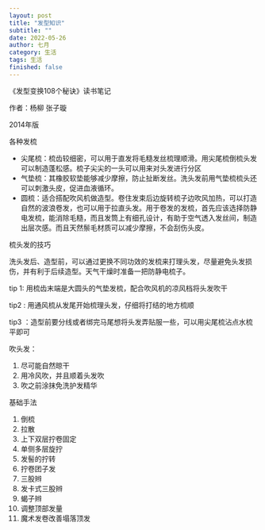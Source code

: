```yaml
---
layout: post
title: "发型知识"
subtitle: ""
date: 2022-05-26
author: 七月
category: 生活
tags: 生活
finished: false
---
```


《发型变换108个秘诀》读书笔记

作者：杨柳 张子璇

2014年版

各种发梳

* 尖尾梳：梳齿较细密，可以用于直发将毛糙发丝梳理顺滑。用尖尾梳倒梳头发可以制造蓬松感。梳子尖尖的一头可以用来对头发进行分区
* 气垫梳：其橡胶软垫能够减少摩擦，防止扯断发丝。洗头发前用气垫梳梳头还可以刺激头皮，促进血液循环。
* 圆梳：适合搭配吹风机做造型。卷住发束后边旋转梳子边吹风加热，可以打造自然的波浪卷发，也可以用于拉直头发。用于卷发的发梳，首先应该选择防静电发梳，能消除毛糙，而且发筒上有细孔设计，有助于空气透入发丝间，制造出层次感。而且天然鬃毛材质可以减少摩擦，不会刮伤头皮。

梳头发的技巧

洗头发后、造型前，可以通过更换不同功效的发梳来打理头发，尽量避免头发损伤，并有利于后续造型。天气干燥时准备一把防静电梳子。

tip 1: 用梳齿末端是大圆头的气垫发梳，配合吹风机的凉风档将头发吹干

tip2 : 用通风梳从发尾开始梳理头发，仔细将打结的地方梳顺

tip3 ：造型前要分线或者绑完马尾想将头发弄贴服一些，可以用尖尾梳沾点水梳平即可

吹头发：

1. 尽可能自然晾干
2. 用冷风吹，并且顺着头发吹
3. 吹之前涂抹免洗护发精华

基础手法

1. 倒梳
2. 拉散
3. 上下双层拧卷固定
4. 单侧多层旋拧
5. 发髻的拧转
6. 拧卷团子发
7. 三股辫
8. 发卡式三股辫
9. 蝎子辫
10. 调整顶部发量
11. 魔术发卷改善塌落顶发



